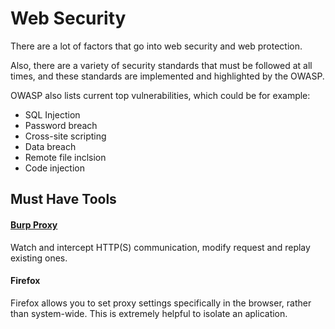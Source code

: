 # Web Security

There are a lot of factors that go into web security and web protection.

Also, there are a variety of security standards that must be followed at all times, and these standards are implemented and highlighted by the OWASP.

OWASP also lists current top vulnerabilities, which could be for example:

* SQL Injection
* Password breach
* Cross-site scripting
* Data breach
* Remote file inclsion
* Code injection

## Must Have Tools

#### [Burp Proxy](https://portswigger.net/burp)

Watch and intercept HTTP(S) communication, modify request and replay existing ones.

#### Firefox

Firefox allows you to set proxy settings specifically in the browser, rather than system-wide. This is extremely helpful to isolate an aplication.